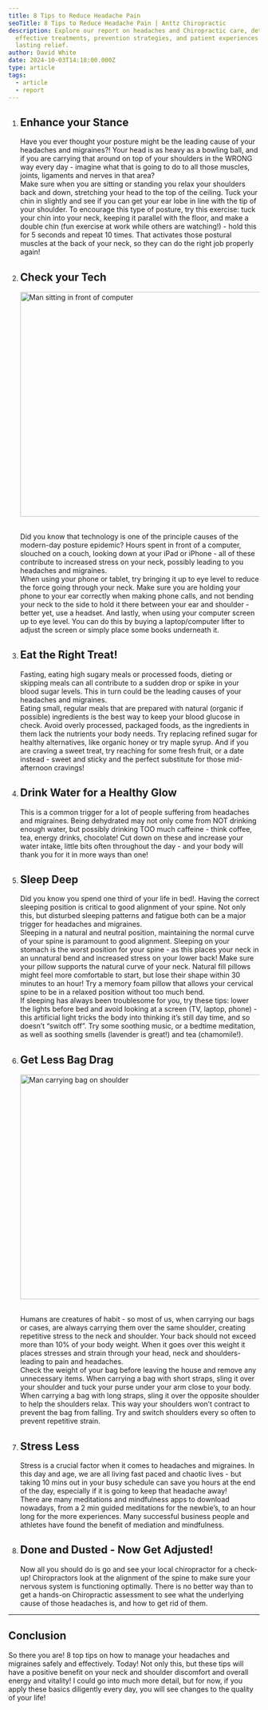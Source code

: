 ```yaml
---
title: 8 Tips to Reduce Headache Pain
seoTitle: 8 Tips to Reduce Headache Pain | Anttz Chiropractic
description: Explore our report on headaches and Chiropractic care, detailing
  effective treatments, prevention strategies, and patient experiences for
  lasting relief.
author: David White
date: 2024-10-03T14:18:00.000Z
type: article
tags:
  - article
  - report
---
```

1. ## Enhance your Stance

   Have you ever thought your posture might be the leading cause of your headaches and migraines?! Your head is as heavy as a bowling ball, and if you are carrying that around on top of your shoulders in the WRONG way every day - imagine what that is going to do to all those muscles, joints, ligaments and nerves in that area?\
   Make sure when you are sitting or standing you relax your shoulders back and down, stretching your head to the top of the ceiling. Tuck your chin in slightly and see if you can get your ear lobe in line with the tip of your shoulder. To encourage this type of posture, try this exercise: tuck your chin into your neck, keeping it parallel with the floor, and make a double chin (fun exercise at work while others are watching!) - hold this for 5 seconds and repeat 10 times. That activates those postural muscles at the back of your neck, so they can do the right job properly again!
2. ## Check your Tech

   <img src="/_includes/static/img/man-computer.webp" alt="Man sitting in front of computer" title="Man sitting in front of computer" class="Left" width="600px" height="450px" loading="lazy"/>

   \
   Did you know that technology is one of the principle causes of the modern-day posture epidemic? Hours spent in front of a computer, slouched on a couch, looking down at your iPad or iPhone - all of these contribute to increased stress on your neck, possibly leading to you headaches and migraines.\
   When using your phone or tablet, try bringing it up to eye level to reduce the force going through your neck. Make sure you are holding your phone to your ear correctly when making phone calls, and not bending your neck to the side to hold it there between your ear and shoulder - better yet, use a headset. And lastly, when using your computer screen up to eye level. You can do this by buying a laptop/computer lifter to adjust the screen or simply place some books underneath it.
3. ## Eat the Right Treat!

   Fasting, eating high sugary meals or processed foods, dieting or skipping meals can all contribute to a sudden drop or spike in your blood sugar levels. This in turn could be the leading causes of your headaches and migraines.\
   Eating small, regular meals that are prepared with natural (organic if possible) ingredients is the best way to keep your blood glucose in check. Avoid overly processed, packaged foods, as the ingredients in them lack the nutrients your body needs. Try replacing refined sugar for healthy alternatives, like organic honey or try maple syrup. And if you are craving a sweet treat, try reaching for some fresh fruit, or a date instead - sweet and sticky and the perfect substitute for those mid-afternoon cravings!
4. ## Drink Water for a Healthy Glow

   This is a common trigger for a lot of people suffering from headaches and migraines. Being dehydrated may not only come from NOT drinking enough water, but possibly drinking TOO much caffeine - think coffee, tea, energy drinks, chocolate! Cut down on these and increase your water intake, little bits often throughout the day - and your body will thank you for it in more ways than one!
5. ## Sleep Deep

   Did you know you spend one third of your life in bed!. Having the correct sleeping position is critical to good alignment of your spine. Not only this, but disturbed sleeping patterns and fatigue both can be a major trigger for headaches and migraines.\
   Sleeping in a natural and neutral position, maintaining the normal curve of your spine is paramount to good alignment. Sleeping on your stomach is the worst position for your spine - as this places your neck in an unnatural bend and increased stress on your lower back! Make sure your pillow supports the natural curve of your neck. Natural fill pillows might feel more comfortable to start, but lose their shape within 30 minutes to an hour! Try a memory foam pillow that allows your cervical spine to be in a relaxed position without too much bend.\
   If sleeping has always been troublesome for you, try these tips: lower the lights before bed and avoid looking at a screen (TV, laptop, phone) - this artificial light tricks the body into thinking it’s still day time, and so doesn’t “switch off”. Try some soothing music, or a bedtime meditation, as well as soothing smells (lavender is great!) and tea (chamomile!).
6. ## Get Less Bag Drag

   <img src="/_includes/static/img/man-with-bag.webp" alt="Man carrying bag on shoulder" title="Man carrying bag on shoulder" class="Left" width="600px" height="450px" loading="lazy"/>

   \
   Humans are creatures of habit - so most of us, when carrying our bags or cases, are always carrying them over the same shoulder, creating repetitive stress to the neck and shoulder. Your back should not exceed more than 10% of your body weight. When it goes over this weight it places stresses and strain through your head, neck and shoulders- leading to pain and headaches.\
   Check the weight of your bag before leaving the house and remove any unnecessary items. When carrying a bag with short straps, sling it over your shoulder and tuck your purse under your arm close to your body. When carrying a bag with long straps, sling it over the opposite shoulder to help the shoulders relax. This way your shoulders won’t contract to prevent the bag from falling. Try and switch shoulders every so often to prevent repetitive strain.
7. ## Stress Less

   Stress is a crucial factor when it comes to headaches and migraines. In this day and age, we are all living fast paced and chaotic lives - but taking 10 mins out in your busy schedule can save you hours at the end of the day, especially if it is going to keep that headache away!\
   There are many meditations and mindfulness apps to download nowadays, from a 2 min guided meditations for the newbie’s, to an hour long for the more experiences. Many successful business people and athletes have found the benefit of mediation and mindfulness.
8. ## Done and Dusted - Now Get Adjusted!

   Now all you should do is go and see your local chiropractor for a check-up! Chiropractors look at the alignment of the spine to make sure your nervous system is functioning optimally. There is no better way than to get a hands-on Chiropractic assessment to see what the underlying cause of those headaches is, and how to get rid of them.

- - -

## Conclusion

So there you are! 8 top tips on how to manage your headaches and migraines safely and effectively. Today! Not only this, but these tips will have a positive benefit on your neck and shoulder discomfort and overall energy and vitality! I could go into much more detail, but for now, if you apply these basics diligently every day, you will see changes to the quality of your life!
